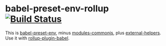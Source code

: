 # babel-preset-env-rollup [![Build Status](https://travis-ci.org/rollup/babel-preset-es2015-rollup.svg?branch=master)](https://travis-ci.org/rollup/babel-preset-es2015-rollup)

This is [babel-preset-env](https://babeljs.io/docs/en/babel-preset-env), minus [modules-commonjs](http://babeljs.io/docs/plugins/transform-es2015-modules-commonjs/), plus [external-helpers](http://babeljs.io/docs/plugins/external-helpers/). Use it with [rollup-plugin-babel](https://github.com/rollup/rollup-plugin-babel).
